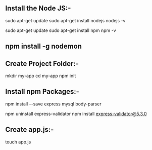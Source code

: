 ## Install the Node JS:-
sudo apt-get update
sudo apt-get install nodejs
nodejs -v

sudo apt-get update
sudo apt-get install npm
npm -v

npm install -g nodemon
-----------------------------------------
## Create Project Folder:-
mkdir my-app
cd my-app
npm init

## Install npm Packages:-
npm install --save express mysql body-parser

npm uninstall express-validator
npm install express-validator@5.3.0

## Create app.js:-
touch app.js
